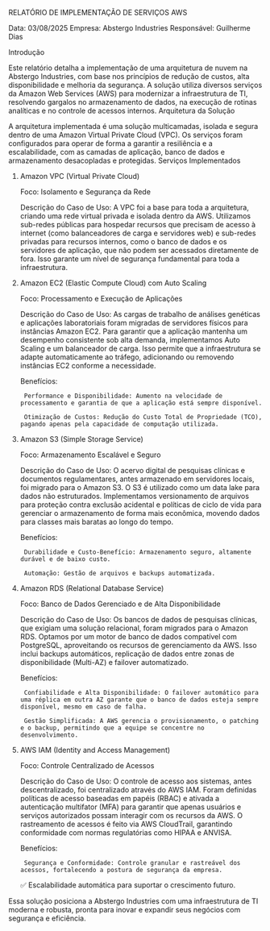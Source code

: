 RELATÓRIO DE IMPLEMENTAÇÃO DE SERVIÇOS AWS

Data: 03/08/2025
Empresa: Abstergo Industries
Responsável: Guilherme Dias

Introdução

Este relatório detalha a implementação de uma arquitetura de nuvem na Abstergo Industries, com base nos princípios de redução de custos, alta disponibilidade e melhoria da segurança. A solução utiliza diversos serviços da Amazon Web Services (AWS) para modernizar a infraestrutura de TI, resolvendo gargalos no armazenamento de dados, na execução de rotinas analíticas e no controle de acessos internos.
Arquitetura da Solução

A arquitetura implementada é uma solução multicamadas, isolada e segura dentro de uma Amazon Virtual Private Cloud (VPC). Os serviços foram configurados para operar de forma a garantir a resiliência e a escalabilidade, com as camadas de aplicação, banco de dados e armazenamento desacopladas e protegidas.
Serviços Implementados
1. Amazon VPC (Virtual Private Cloud)

    Foco: Isolamento e Segurança da Rede

    Descrição do Caso de Uso: A VPC foi a base para toda a arquitetura, criando uma rede virtual privada e isolada dentro da AWS. Utilizamos sub-redes públicas para hospedar recursos que precisam de acesso à internet (como balanceadores de carga e servidores web) e sub-redes privadas para recursos internos, como o banco de dados e os servidores de aplicação, que não podem ser acessados diretamente de fora. Isso garante um nível de segurança fundamental para toda a infraestrutura.

2. Amazon EC2 (Elastic Compute Cloud) com Auto Scaling

    Foco: Processamento e Execução de Aplicações

    Descrição do Caso de Uso: As cargas de trabalho de análises genéticas e aplicações laboratoriais foram migradas de servidores físicos para instâncias Amazon EC2. Para garantir que a aplicação mantenha um desempenho consistente sob alta demanda, implementamos Auto Scaling e um balanceador de carga. Isso permite que a infraestrutura se adapte automaticamente ao tráfego, adicionando ou removendo instâncias EC2 conforme a necessidade.

    Benefícios:

        Performance e Disponibilidade: Aumento na velocidade de processamento e garantia de que a aplicação está sempre disponível.

        Otimização de Custos: Redução do Custo Total de Propriedade (TCO), pagando apenas pela capacidade de computação utilizada.

3. Amazon S3 (Simple Storage Service)

    Foco: Armazenamento Escalável e Seguro

    Descrição do Caso de Uso: O acervo digital de pesquisas clínicas e documentos regulamentares, antes armazenado em servidores locais, foi migrado para o Amazon S3. O S3 é utilizado como um data lake para dados não estruturados. Implementamos versionamento de arquivos para proteção contra exclusão acidental e políticas de ciclo de vida para gerenciar o armazenamento de forma mais econômica, movendo dados para classes mais baratas ao longo do tempo.

    Benefícios:

        Durabilidade e Custo-Benefício: Armazenamento seguro, altamente durável e de baixo custo.

        Automação: Gestão de arquivos e backups automatizada.

4. Amazon RDS (Relational Database Service)

    Foco: Banco de Dados Gerenciado e de Alta Disponibilidade

    Descrição do Caso de Uso: Os bancos de dados de pesquisas clínicas, que exigiam uma solução relacional, foram migrados para o Amazon RDS. Optamos por um motor de banco de dados compatível com PostgreSQL, aproveitando os recursos de gerenciamento da AWS. Isso inclui backups automáticos, replicação de dados entre zonas de disponibilidade (Multi-AZ) e failover automatizado.

    Benefícios:

        Confiabilidade e Alta Disponibilidade: O failover automático para uma réplica em outra AZ garante que o banco de dados esteja sempre disponível, mesmo em caso de falha.

        Gestão Simplificada: A AWS gerencia o provisionamento, o patching e o backup, permitindo que a equipe se concentre no desenvolvimento.

5. AWS IAM (Identity and Access Management)

    Foco: Controle Centralizado de Acessos

    Descrição do Caso de Uso: O controle de acesso aos sistemas, antes descentralizado, foi centralizado através do AWS IAM. Foram definidas políticas de acesso baseadas em papéis (RBAC) e ativada a autenticação multifator (MFA) para garantir que apenas usuários e serviços autorizados possam interagir com os recursos da AWS. O rastreamento de acessos é feito via AWS CloudTrail, garantindo conformidade com normas regulatórias como HIPAA e ANVISA.

    Benefícios:

        Segurança e Conformidade: Controle granular e rastreável dos acessos, fortalecendo a postura de segurança da empresa.


    ✅ Escalabilidade automática para suportar o crescimento futuro.

Essa solução posiciona a Abstergo Industries com uma infraestrutura de TI moderna e robusta, pronta para inovar e expandir seus negócios com segurança e eficiência.
